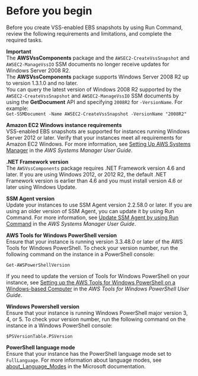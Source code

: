# Before you begin<a name="application-consistent-snapshots-prereqs"></a>

Before you create VSS\-enabled EBS snapshots by using Run Command, review the following requirements and limitations, and complete the required tasks\. 

**Important**  
The **AWSVssComponents** package and the `AWSEC2-CreateVssSnapshot` and `AWSEC2-ManageVssIO` SSM documents no longer receive updates for Windows Server 2008 R2\.  
The **AWSVssComponents** package supports Windows Server 2008 R2 up to version 1\.3\.1\.0 and no later\.  
You can query the latest version of Windows 2008 R2 supported by the `AWSEC2-CreateVssSnapshot` and `AWSEC2-ManageVssIO` SSM documents by using the **GetDocument** API and specifying `2008R2` for `-VersionName`\. For example:  
`Get-SSMDocument -Name AWSEC2-CreateVssSnapshot -VersionName "2008R2"`

**Amazon EC2 Windows instance requirements**  
VSS\-enabled EBS snapshots are supported for instances running Windows Server 2012 or later\. Verify that your instances meet all requirements for Amazon EC2 Windows\. For more information, see [ Setting Up AWS Systems Manager](https://docs.aws.amazon.com/systems-manager/latest/userguide/systems-manager-setting-up.html) in the *AWS Systems Manager User Guide*\.

**\.NET Framework version**  
The `AWSVssComponents` package requires \.NET Framework version 4\.6 and later\. If you are using Windows 2012, or 2012 R2, the default \.NET Framework version is earlier than 4\.6 and you must install version 4\.6 or later using Windows Update\.

**SSM Agent version**  
Update your instances to use SSM Agent version 2\.2\.58\.0 or later\. If you are using an older version of SSM Agent, you can update it by using Run Command\. For more information, see [Update SSM Agent by using Run Command](https://docs.aws.amazon.com/systems-manager/latest/userguide/rc-console.html#rc-console-agentexample) in the *AWS Systems Manager User Guide*\.

**AWS Tools for Windows PowerShell version**  
Ensure that your instance is running version 3\.3\.48\.0 or later of the AWS Tools for Windows PowerShell\. To check your version number, run the following command on the instance in a PowerShell console:

```
Get-AWSPowerShellVersion
```

If you need to update the version of Tools for Windows PowerShell on your instance, see [Setting up the AWS Tools for Windows PowerShell on a Windows\-based Computer](https://docs.aws.amazon.com/powershell/latest/userguide/pstools-getting-set-up-windows.html) in the *AWS Tools for Windows PowerShell User Guide*\.

**Windows Powershell version**  
Ensure that your instance is running Windows PowerShell major version 3, 4, or 5\. To check your version number, run the following command on the instance in a Windows PowerShell console:

```
$PSVersionTable.PSVersion
```

**PowerShell language mode**  
Ensure that your instance has the PowerShell language mode set to `FullLanguage`\. For more information about language modes, see [about\_Language\_Modes](https://learn.microsoft.com/en-us/powershell/module/microsoft.powershell.core/about/about_language_modes) in the Microsoft documentation\.